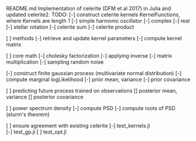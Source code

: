 README.md
Implementation of celerite (DFM et al 2017) in Julia and updated celerite2.
TODO:
[-] construct celerite kernels KernelFunctions, where Kernels are length 1
	[-] simple harmonic oscillator
	[-] complex
	[-] real
	[-] stellar rotation 
	[-] celerite sum
	[-] celerite product

[ ] methods 
	[-] retrieve and update kernel parameters
	[-] compute kernel matrix

[ ] core math 
	[-] cholesky factorization
	[-] applying inverse
	[-] matrix multiplication
	[-] sampling random noise 

[-] construct finite gaussian process (multivariate normal distribution)
	[-] compute marginal logLikelihood
	[-] prior mean, variance
	[-] prior covariance

[ ] predicting future process trained on observations 
		[] posterior mean, variance
		[] posterior covariance

[ ] power spectrum density 
	[-] compute PSD
	[-] compute roots of PSD (sturm's theorem)

[ ] ensure agreement with existing celerite
	[-] test_kernels.jl  
	[-] test_gp.jl
	[ ] test_opt.jl

